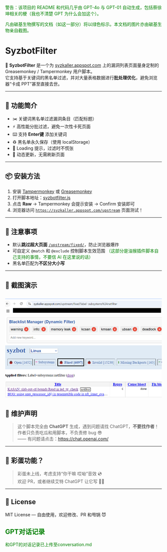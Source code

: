 <span style="color:green">
警告：该项目的 README 和代码几乎由 GPT-4o 与 GPT-01 自动生成，包括蔡徐坤相关的梗（我也不清楚 GPT 为什么会加这个）。

凡由碳基生物撰写的文档（如这一部分）将以绿色标示。本文档的图片亦由碳基生物亲自截图。

</span>


# SyzbotFilter



🎯 **SyzbotFilter** 是一个为 [syzkaller.appspot.com](https://syzkaller.appspot.com/) 上的漏洞列表页面量身定制的 Greasemonkey / Tampermonkey 用户脚本。  
它支持基于关键词的黑名单过滤，并对大量表格数据进行**批处理优化**，避免浏览器“卡成 PPT”甚至直接去世。

---

## 🔧 功能简介

- ✂️ 关键词黑名单过滤漏洞条目（匹配标题）
- ⚡ 高性能分批过滤，避免一次性卡死页面
- ⌨️ 支持 **Enter键** 添加关键词
- ♻️ 黑名单永久保存（使用 localStorage）
- 👀 Loading 提示，过滤时不慌张
- 💾 动态更新，无需刷新页面

---

## 📦 安装方法

1. 安装 [Tampermonkey](https://www.tampermonkey.net/) 或 [Greasemonkey](https://www.greasespot.net/)  
2. 打开脚本地址：[syzbotfilter.js](https://github.com/TomAPU/SyzbotFilter/blob/master/syzbotfilter.js)  
3. 点击 **Raw** → Tampermonkey 会提示安装 → Confirm 安装即可  
4. 浏览器访问 [`https://syzkaller.appspot.com/upstream`](https://syzkaller.appspot.com/upstream) 页面测试！

---

## 📍 注意事项

- 默认**跳过超大页面** [`/upstream/fixed/`](https://syzkaller.appspot.com/upstream/fixed/)，防止浏览器爆炸
- 可自定义 `@match` 和 `@exclude` 控制脚本生效范围 <span style="color:green"> （这部分是油猴插件脚本自己支持的事情，不要信 AI 在这里说的话）</span>
- 黑名单匹配为**不区分大小写**

---

## 📸 截图演示
![1ecddd3b8f814e93b99924b556c0923a.png](./_resources/1ecddd3b8f814e93b99924b556c0923a.png)
---

## 🧌 维护声明

> 这个脚本完全由 **ChatGPT** 生成，遇到问题请找 ChatGPT，**不要找作者**！  
> 作者只负责吃瓜和用脚本，不负责修 bug 😎  
> —— 有问题请点击：https://chat.openai.com/

---

## 🥚 彩蛋功能？  
> 彩蛋未上线，考虑支持“你干嘛 哎呦”音效 💿  
> 欢迎 PR，或者继续艾特 ChatGPT 让它写 🐱‍🏍

---

## 📄 License

MIT License — 自由使用，欢迎修改、PR 和甩锅 😈


<span style="color:green">

<h2>GPT对话记录</h2>

和GPT的对话记录已上传至conversation.md

</span>
